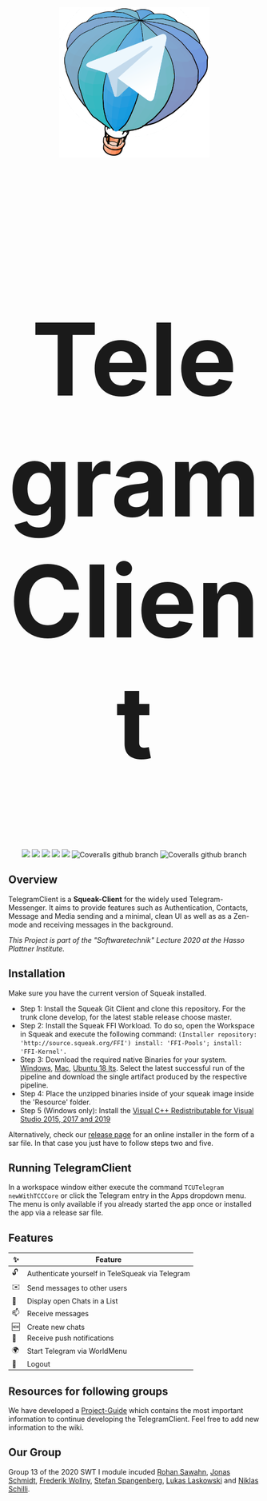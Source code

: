 <p align="center"><img width="300" height="300" src="assets/logo.png" alt="TeleSqueak"></p>

<h1 align="center" style=font-size:200px>TelegramClient</h1>

<p align="center">
    <a href="https://github.com/hpi-swa-teaching/TelegramClient/commits/" title="Last Commit"><img src="https://img.shields.io/github/last-commit/hpi-swa-teaching/TelegramClient?style=flat"></a>
    <a href="https://github.com/hpi-swa-teaching/TelegramClient/issues" title="Open Issues"><img src="https://img.shields.io/github/issues/hpi-swa-teaching/TelegramClient"></a>
        <a href="https://github.com/hpi-swa-teaching/TelegramClient/actions?query=workflow%3ACI" title="Build Status - Master"><img src="https://img.shields.io/github/workflow/status/hpi-swa-teaching/telegramclient/CI/master?color=dwa&label=master&logo=dwa&logoColor=daw"></a>
    <a href="https://github.com/hpi-swa-teaching/TelegramClient/actions?query=workflow%3ACI" title="Build Status - Develop"><img src="https://img.shields.io/github/workflow/status/hpi-swa-teaching/telegramclient/CI/master?color=dwa&label=develop&logo=dwa&logoColor=daw"></a>
    <a href="./LICENSE" title="License"><img src="https://img.shields.io/github/license/hpi-swa-teaching/TelegramClient"></a>
    <img alt="Coveralls github branch" src="https://img.shields.io/coveralls/github/hpi-swa-teaching/TelegramClient/master?label=coverage%20-%20master">
    <img alt="Coveralls github branch" src="https://img.shields.io/coveralls/github/hpi-swa-teaching/TelegramClient/develop?label=coverage%20-%20develop">
    
## Overview
TelegramClient is a **Squeak-Client** for the widely used Telegram-Messenger. It aims to provide features such as Authentication, Contacts, Message and Media sending and a minimal, clean UI as well as as a Zen-mode and receiving messages in the background.

*This Project is part of the "Softwaretechnik" Lecture 2020 at the Hasso Plattner Institute.*

## Installation
Make sure you have the current version of Squeak installed.
* Step 1: Install the Squeak Git Client and clone this repository. For the trunk clone develop, for the latest stable release choose master.
* Step 2: Install the Squeak FFI Workload. To do so, open the Workspace in Squeak and execute the following command:   `(Installer repository: 'http://source.squeak.org/FFI')
install: 'FFI-Pools';
install: 'FFI-Kernel'.`
* Step 3: Download the required native Binaries for your system. [Windows](https://github.com/hpi-swa-teaching/tdlib/actions?query=workflow%3A%22Windows+CI%22), [Mac](https://github.com/hpi-swa-teaching/tdlib/actions?query=workflow%3A%22Tdlib+Max+x64+Build%22), [Ubuntu 18 lts](https://github.com/hpi-swa-teaching/tdlib/actions?query=workflow%3A%22Tdlib+Ubuntu+Build%22). Select the latest successful run of the pipeline and download the single artifact produced by the respective pipeline.
* Step 4: Place the unzipped binaries inside of your squeak image inside the 'Resource' folder.
* Step 5 (Windows only): Install the [Visual C++ Redistributable for Visual Studio 2015, 2017 and 2019](https://aka.ms/vs/16/release/vc_redist.x64.exe)

Alternatively, check our [release page](https://github.com/hpi-swa-teaching/TelegramClient/releases) for an online installer in the form of a sar file. In that case you just have to follow steps two and five.
## Running TelegramClient
In a workspace window either execute the command `TCUTelegram newWithTCCCore` or click the Telegram entry in the Apps dropdown menu. The menu is only available if you already started the app once or installed the app via a release sar file.

## Features
<table>
  <thead>
    <tr>
      <th>✨</th>
      <th>Feature</th>
    </tr>
  </thead>
  <tbody>
    <tr>
      <td>🔓</td>
      <td>Authenticate yourself in TeleSqueak via Telegram</td>
    </tr>
    <tr>
      <td>✉️</td>
      <td>Send messages to other users</td>
    </tr>
    <tr>
      <td>💬</td>
      <td>Display open Chats in a List</td>
    </tr>
    <tr>
      <td>📫</td>
      <td>Receive messages</td>
    </tr>
    <tr>
      <td>🆕</td>
      <td>Create new chats</td>
    </tr>
    <tr>
      <td>🔔</td>
      <td>Receive push notifications</td>
    </tr>
<tr>
      <td>🌍</td>
      <td>Start Telegram via WorldMenu</td>
    </tr>
    <tr>
      <td>🚶</td>
      <td>Logout</td>
    </tr>
  </tbody>
</table>

## Resources for following groups
We have developed a [Project-Guide](https://github.com/hpi-swa-teaching/TelegramClient/wiki) which contains the most important information to continue developing the TelegramClient. Feel free to add new information to the wiki.

## Our Group
Group 13 of the 2020 SWT I module incuded [Rohan Sawahn](https://github.com/rohansaw), [Jonas Schmidt](https://github.com/schmidtjonas), [Frederik Wollny](https://github.com/Freddy200), [Stefan Spangenberg](https://github.com/sspangenberg), [Lukas Laskowski](https://github.com/lasklu) and [Niklas Schilli](https://github.com/Mrnikbobjeff).
